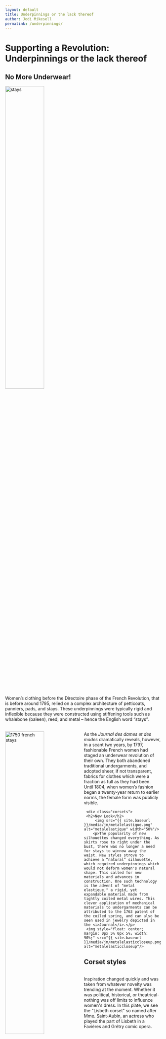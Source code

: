 ```yaml
---
layout: default
title: Underpinnings or the lack thereof
author: Jodi Mikesell
permalink: /underpinnings/
---
```


<div class="exhibits-button">
<h1>Supporting a Revolution: Underpinnings or the lack thereof</h1>

  <div class="corsets">
    <h2>No More Underwear!</h2>
      <img src="{{ site.baseurl }}/media/jm/stays.png" alt="stays" width="50%"/>
       <p>Women’s clothing before the Directoire phase of the French Revolution, that is before around 1795, relied on a complex architecture of petticoats, panniers, pads, and stays. These underpinnings were typically rigid and inflexible because they were constructed using stiffening tools such as whalebone (baleen), reed, and metal – hence the English word “stays”. <br><br></p>
        <img style="float: left;" src="{{ site.baseurl }}/media/jm/1750frenchstays.jpg" alt="1750 french stays" align="left" width="50%"/><p>As the <i>Journal des dames et des modes</i> dramatically reveals, however, in a scant two years, by 1797, fashionable French women had staged an underwear revolution of their own. They both abandoned traditional undergarments, and adopted sheer, if not transparent, fabrics for clothes which were a fraction as full as they had been. Until 1804, when women’s fashion began a twenty-year return to earlier norms, the female form was publicly visible.</p>
       </div>

     <div class="corsets">
     <h2>New Look</h2>
       	 <img src="{{ site.baseurl }}/media/jm/metalelastique.png" alt="metalelastique" width="50%"/>
	    <p>The popularity of new silhouettes changed everything. As skirts rose to right under the bust, there was no longer a need for stays to winnow away the waist. New styles strove to achieve a “natural” silhouette, which required underpinnings which would not deform women's natural shape. This called for new materials and advances in construction. One such technology is the advent of "metal elastique," a rigid, yet expandable material made from tightly coiled metal wires. This clever application of mechanical materials to undergarments can be attributed to the 1763 patent of the coiled spring, and can also be seen used in jewelry depicted in the <i>Journal</i>.</p>
     <img style="float: center; margin: 0px 5% 0px 5%; width: 90%;" src="{{ site.baseurl }}/media/jm/metalelasticcloseup.png" alt="metalelasticcloseup"/>
</div>

<div class="corsets">
    <h2>Corset styles</h2>
      <img style="float: left;" src="{{ site.baseurl }}/media/jm/lisbethcorset.png" alt="lisbethcorset" width="50%"/>
   <p><br>Inspiration changed quickly and was taken from whatever novelty was trending at the moment. Whether it was political, historical, or theatrical- nothing was off limits to influence women's dress. In this plate, we see the "Lisbeth corset" so named after Mme. Saint-Aubin, an actress who played the part of Lisbeth in a Favières and Grétry comic opera. </p><br>
       <img src="{{ site.baseurl }}/media/jm/bodice.png" alt="bodice" width="50%"/>  
       <p><br>These styles, though dubbed as 'corsets' by the <i>Journal</i>, were terms used somewhat interchangeably with 'bodice' and served more decorative purposes, rather than as support garments. </p>
      <img style="float: left;" src="{{ site.baseurl }}/media/jm/minervavest.png" alt="Minerva Vest" width="50%"/>
      <p>Soon, women's underpinnings began to migrate from underclothing to outer clothing. </p>
    </div>

    <div class="corsets">
     <h2>The Sexuality of Underwear</h2>
      <img src="{{ site.baseurl }}/media/jm/sprigs.jpg" alt="nocorsets" width="50%"/>
      <p>For most observers, though not all, women’s Directoire and Consulat rebellion against traditional underwear signalled a radical revolution in morality. No one had expected women would cease wearing petticoats or stays, and many people were shocked by the sexuality of this choice. The effect was very much reinforced by how narrow and light women’s clothing became.
      <img style="float: left; margin: 0 5% 5% 5%;" src="{{ site.baseurl }}/media/jm/petticoatredux.png" alt="petticoatredux" width="50%"/>
        Yet the <i>Journal des dames et des modes</i> did not hesitate to depict what it noticed in Paris: women whose bodies were revealed, not reshaped or concealed, by their clothing.  <br><br><br>All of Europe paid attention.  With the advent of the First Empire in France, however, the underwear pendulum began to swing back, and the <i>Journal des dames et des modes</i> with it, until by the 1820s, all European women were once again wearing underpinnings as restrictive as they had before 1795.</p>

</div>
  <p>Image of 1750's stays courtesy of <a href="https://www.mfa.org/">Museum of Fine Arts Boston</a>.</p>
  <p>Image of metal 'elastic' corset courtesy of <a href="https://www.metmuseum.org/">The Metropolitan Museum of Art</a>.</p>
</div>
